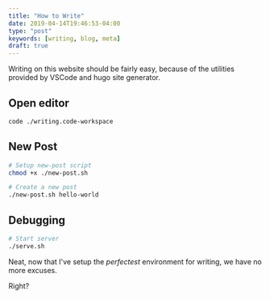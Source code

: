 ```yaml
---
title: "How to Write"
date: 2019-04-14T19:46:53-04:00
type: "post"
keywords: [writing, blog, meta]
draft: true
---
```


Writing on this website should be fairly easy, because of the utilities provided by VSCode and hugo site generator.

## Open editor

```sh
code ./writing.code-workspace
```

## New Post

```sh
# Setup new-post script
chmod +x ./new-post.sh

# Create a new post
./new-post.sh hello-world
```

## Debugging

```sh
# Start server
./serve.sh
```

Neat, now that I've setup the _perfectest_ environment for writing, we have no more excuses.

Right?
